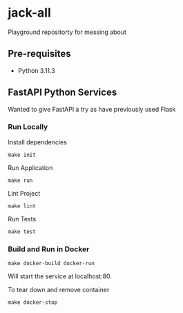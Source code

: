# jack-all
Playground repositorty for messing about

## Pre-requisites
* Python 3.11.3

## FastAPI Python Services
Wanted to give FastAPI a try as have previously used Flask

### Run Locally
Install dependencies
```
make init
```

Run Application
```
make run
```

Lint Project
```
make lint
```

Run Tests
```
make test
```

### Build and Run in Docker

```
make docker-build docker-run
```

Will start the service at localhost:80.

To tear down and remove container

```
make docker-stop
```
